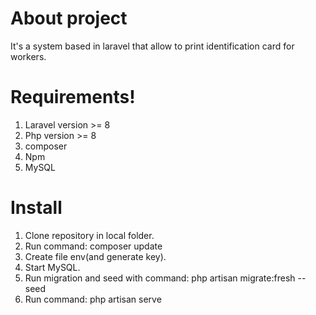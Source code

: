 # About project
It's a system based in laravel that allow to print  identification card for workers.

# Requirements!

 1. Laravel version >= 8
 2. Php  version >= 8
 3. composer
 4. Npm
 5.  MySQL

#	Install

 1. Clone repository in local folder.
 2. Run command: composer update
 3. Create file env(and generate key).
 4. Start MySQL.
 5. Run migration and seed with command: php artisan migrate:fresh
    --seed
 6. Run command:  php artisan serve

